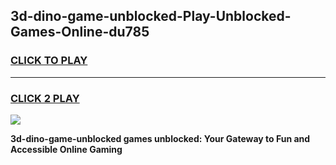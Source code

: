 
## 3d-dino-game-unblocked-Play-Unblocked-Games-Online-du785
<h3>
<a href="https://premium76.site?title=3d-dino-game-unblocked&ref=25A">CLICK TO PLAY</a></h3>
<hr>

<h3>
<a href="https://premium76.site?title=3d-dino-game-unblocked&ref=25A">CLICK 2 PLAY</a>
  
</h3>

<a href="https://premium76.site?title=3d-dino-game-unblocked&ref=25A"><img src="https://clearcache.store/games.png"></a>


**3d-dino-game-unblocked games unblocked: Your Gateway to Fun and Accessible Online Gaming**
